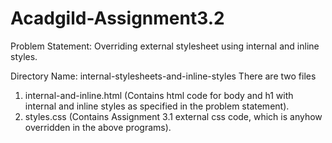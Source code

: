 # Acadgild-Assignment3.2
Problem Statement: Overriding external stylesheet using internal and inline styles.

Directory Name: internal-stylesheets-and-inline-styles
There are two files
1. internal-and-inline.html (Contains html code for body and h1 with internal and inline styles as specified in the problem statement).
2. styles.css (Contains Assignment 3.1 external css code, which is anyhow overridden in the above programs).
